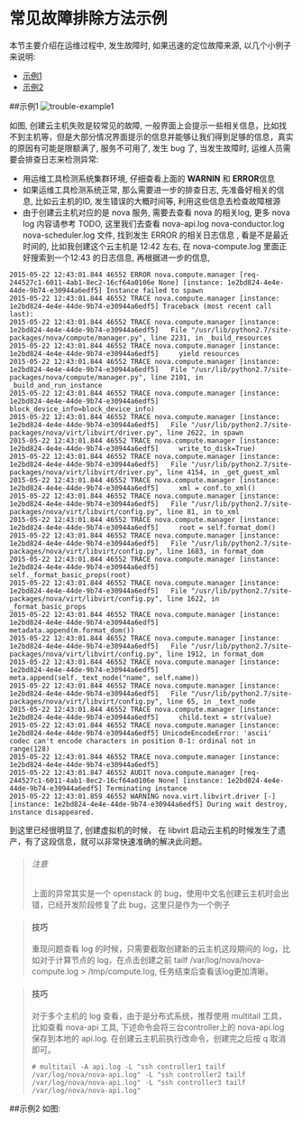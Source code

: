 # 常见故障排除方法示例

本节主要介绍在运维过程中, 发生故障时, 如果迅速的定位故障来源, 以几个小例子来说明:

* [ 示例1 ](#1)
* [ 示例2 ](#2)

##示例1
![trouble-example1](../pictures/trouble-example1.jpg)
 
如图, 创建云主机失败是较常见的故障, 一般界面上会提示一些相关信息，比如找不到主机等，但是大部分情况界面提示的信息并能够让我们得到足够的信息，真实的原因有可能是限额满了, 服务不可用了, 发生 bug 了, 当发生故障时, 运维人员需要会排查日志来检测异常:

* 用运维工具检测系统集群环境, 仔细查看上面的 **WARNIN** 和 **ERROR**信息
* 如果运维工具检测系统正常, 那么需要进一步的排查日志, 先准备好相关的信息, 比如云主机的ID, 发生错误的大概时间等, 利用这些信息去检查故障根源
* 由于创建云主机对应的是 nova 服务, 需要去查看 nova 的相关log, 更多 nova log 内容请参考 TODO, 这里我们去查看 nova-api.log nova-conductor.log nova-scheduler.log 文件, 找到发生 ERROR 的相关日志信息 , 看是不是最近时间的, 比如我创建这个云主机是 12:42 左右, 在 nova-compute.log 里面正好搜索到一个12:43 的日志信息, 再根据进一步的信息,
```
2015-05-22 12:43:01.844 46552 ERROR nova.compute.manager [req-244527c1-6011-4ab1-8ec2-16cf64a0106e None] [instance: 1e2bd824-4e4e-44de-9b74-e30944a6edf5] Instance failed to spawn
2015-05-22 12:43:01.844 46552 TRACE nova.compute.manager [instance: 1e2bd824-4e4e-44de-9b74-e30944a6edf5] Traceback (most recent call last):
2015-05-22 12:43:01.844 46552 TRACE nova.compute.manager [instance: 1e2bd824-4e4e-44de-9b74-e30944a6edf5]   File "/usr/lib/python2.7/site-packages/nova/compute/manager.py", line 2231, in _build_resources
2015-05-22 12:43:01.844 46552 TRACE nova.compute.manager [instance: 1e2bd824-4e4e-44de-9b74-e30944a6edf5]     yield resources
2015-05-22 12:43:01.844 46552 TRACE nova.compute.manager [instance: 1e2bd824-4e4e-44de-9b74-e30944a6edf5]   File "/usr/lib/python2.7/site-packages/nova/compute/manager.py", line 2101, in _build_and_run_instance
2015-05-22 12:43:01.844 46552 TRACE nova.compute.manager [instance: 1e2bd824-4e4e-44de-9b74-e30944a6edf5]     block_device_info=block_device_info)
2015-05-22 12:43:01.844 46552 TRACE nova.compute.manager [instance: 1e2bd824-4e4e-44de-9b74-e30944a6edf5]   File "/usr/lib/python2.7/site-packages/nova/virt/libvirt/driver.py", line 2622, in spawn
2015-05-22 12:43:01.844 46552 TRACE nova.compute.manager [instance: 1e2bd824-4e4e-44de-9b74-e30944a6edf5]     write_to_disk=True)
2015-05-22 12:43:01.844 46552 TRACE nova.compute.manager [instance: 1e2bd824-4e4e-44de-9b74-e30944a6edf5]   File "/usr/lib/python2.7/site-packages/nova/virt/libvirt/driver.py", line 4154, in _get_guest_xml
2015-05-22 12:43:01.844 46552 TRACE nova.compute.manager [instance: 1e2bd824-4e4e-44de-9b74-e30944a6edf5]     xml = conf.to_xml()
2015-05-22 12:43:01.844 46552 TRACE nova.compute.manager [instance: 1e2bd824-4e4e-44de-9b74-e30944a6edf5]   File "/usr/lib/python2.7/site-packages/nova/virt/libvirt/config.py", line 81, in to_xml
2015-05-22 12:43:01.844 46552 TRACE nova.compute.manager [instance: 1e2bd824-4e4e-44de-9b74-e30944a6edf5]     root = self.format_dom()
2015-05-22 12:43:01.844 46552 TRACE nova.compute.manager [instance: 1e2bd824-4e4e-44de-9b74-e30944a6edf5]   File "/usr/lib/python2.7/site-packages/nova/virt/libvirt/config.py", line 1683, in format_dom
2015-05-22 12:43:01.844 46552 TRACE nova.compute.manager [instance: 1e2bd824-4e4e-44de-9b74-e30944a6edf5]     self._format_basic_props(root)
2015-05-22 12:43:01.844 46552 TRACE nova.compute.manager [instance: 1e2bd824-4e4e-44de-9b74-e30944a6edf5]   File "/usr/lib/python2.7/site-packages/nova/virt/libvirt/config.py", line 1622, in _format_basic_props
2015-05-22 12:43:01.844 46552 TRACE nova.compute.manager [instance: 1e2bd824-4e4e-44de-9b74-e30944a6edf5]     metadata.append(m.format_dom())
2015-05-22 12:43:01.844 46552 TRACE nova.compute.manager [instance: 1e2bd824-4e4e-44de-9b74-e30944a6edf5]   File "/usr/lib/python2.7/site-packages/nova/virt/libvirt/config.py", line 1912, in format_dom
2015-05-22 12:43:01.844 46552 TRACE nova.compute.manager [instance: 1e2bd824-4e4e-44de-9b74-e30944a6edf5]     meta.append(self._text_node("name", self.name))
2015-05-22 12:43:01.844 46552 TRACE nova.compute.manager [instance: 1e2bd824-4e4e-44de-9b74-e30944a6edf5]   File "/usr/lib/python2.7/site-packages/nova/virt/libvirt/config.py", line 65, in _text_node
2015-05-22 12:43:01.844 46552 TRACE nova.compute.manager [instance: 1e2bd824-4e4e-44de-9b74-e30944a6edf5]     child.text = str(value)
2015-05-22 12:43:01.844 46552 TRACE nova.compute.manager [instance: 1e2bd824-4e4e-44de-9b74-e30944a6edf5] UnicodeEncodeError: 'ascii' codec can't encode characters in position 0-1: ordinal not in range(128)
2015-05-22 12:43:01.844 46552 TRACE nova.compute.manager [instance: 1e2bd824-4e4e-44de-9b74-e30944a6edf5]
2015-05-22 12:43:01.847 46552 AUDIT nova.compute.manager [req-244527c1-6011-4ab1-8ec2-16cf64a0106e None] [instance: 1e2bd824-4e4e-44de-9b74-e30944a6edf5] Terminating instance
2015-05-22 12:43:01.859 46552 WARNING nova.virt.libvirt.driver [-] [instance: 1e2bd824-4e4e-44de-9b74-e30944a6edf5] During wait destroy, instance disappeared.
```
到这里已经很明显了, 创建虚拟机的时候， 在 libvirt 启动云主机的时候发生了遗产，有了这段信息，就可以非常快速准确的解决此问题。

> ###### 注意
> 上面的异常其实是一个 openstack 的 bug，使用中文名创建云主机时会出错，已经开发阶段修复了此 bug，这里只是作为一个例子
 
> #### 技巧
> 重现问题查看 log 的时候，只需要截取创建新的云主机这段期间的 log，比如对于计算节点的 log，在点击创建之前 tailf /var/log/nova/nova-compute.log > /tmp/compute.log, 任务结束后查看该log更加清晰。
 
> #### 技巧
> 对于多个主机的 log 查看，由于是分布式系统，推荐使用 multitail 工具，比如查看 nova-api 工具, 下述命令会将三台controller上的 nova-api.log 保存到本地的 api.log.
> 在创建云主机前执行改命令，创建完之后按 q 取消即可。
>```
># multitail -A api.log -L "ssh controller1 tailf /var/log/nova/nova-api.log" -L "ssh controller2 tailf /var/log/nova/nova-api.log" -L "ssh controller3 tailf /var/log/nova/nova-api.log"
>```

##示例2
如图:
